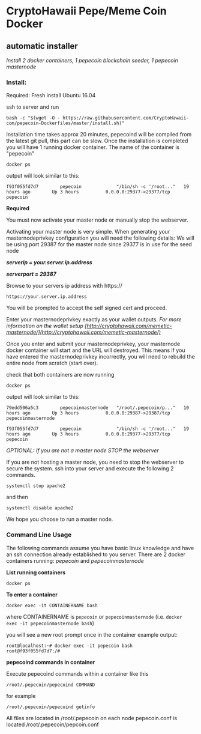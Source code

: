 # CryptoHawaii Pepe/Meme Coin Docker 
## automatic installer 

*Install 2 docker containers, 1 pepecoin blockchain seeder, 1 pepecoin masternode*

### Install:

Required: Fresh install Ubuntu 16.04

ssh to server and run
 
```
bash -c "$(wget -O - https://raw.githubusercontent.com/CryptoHawaii-com/pepecoin-Dockerfiles/master/install.sh)"
```

Installation time takes approx 20 minutes, pepecoind will be compiled from the latest git pull, this part can be slow.
Once the installation is completed you will have 1 running docker container. The name of the container is "pepecoin"

`docker ps` 

output will look similar to this:

```f93f055fd7d7        pepecoin             "/bin/sh -c '/root..."   19 hours ago        Up 3 hours          0.0.0.0:29377->29377/tcp   pepecoin```

**Required** 

You must now activate your master node or manually stop the webserver.

Activating your master node is very simple. 
When generating your masternodeprivkey configuration you will need the following details:
We will be using port 29387 for the master node since 29377 is in use for the seed node

***serverip = your.server.ip.address***

***serverport = 29387***

Browse to your servers ip address with https://

`https://your.server.ip.address`

You will be prompted to accept the self signed cert and proceed.

Enter your masternodeprivkey exactly as your wallet outputs. *For more information on the wallet setup [http://cryptohawaii.com/memetic-masternode/](http://cryptohawaii.com/memetic-masternode/)*

Once you enter and submit your masternodeprivkey, your masternode docker container will start and the URL will destroyed. This means if you have entered the masternodeprivkey incorrectly, you will need to rebuild the entire node from scratch (start over).

check that both containers are now running

`docker ps`

output will look similar to this:
```
79edd506a5c3        pepecoinmasternode   "/root/.pepecoin/p..."   10 hours ago        Up 3 hours          0.0.0.0:29387->29387/tcp   pepecoinmasternode

f93f055fd7d7        pepecoin             "/bin/sh -c '/root..."   19 hours ago        Up 3 hours          0.0.0.0:29377->29377/tcp   pepecoin
```
*OPTIONAL: If you are not a master node STOP the webserver*

If you are not hosting a master node, you need to stop the webserver to secure the system.
ssh into your server and execute the following 2 commands.

`systemctl stop apache2`

and then

`systemctl disable apache2`

We hope you choose to run a master node.


### Command Line Usage

The following commands assume you have basic linux knowledge and have an ssh connection already established to you server. 
There are 2 docker containers running: *pepecoin* and *pepecoinmasternode*

**List running containers**

`docker ps`

**To enter a container**

`docker exec -it CONTAINERNAME bash`

where CONTAINERNAME is `pepecoin` or `pepecoinmasternode` (i.e. `docker exec -it pepecoinmasternode bash`)

you will see a new root prompt once in the container 
example output:
```
root@localhost:~# docker exec -it pepecoin bash
root@f93f055fd7d7:/#
```

**pepecoind commands in container**

Execute pepecoind commands within a container like this

`/root/.pepecoin/pepecoind COMMAND`

for example

`/root/.pepecoin/pepecoind getinfo`

All files are located in /root/.pepecoin on each node
pepecoin.conf is located /root/.pepecoin/pepcoin.conf

 
